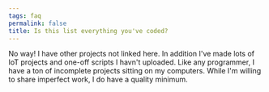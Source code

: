 ```yaml
---
tags: faq
permalink: false
title: Is this list everything you've coded?
---
```


No way! I have other projects not linked here. In addition
I've made lots of IoT projects and one-off scripts I havn't uploaded.
Like any programmer, I have a ton of incomplete projects sitting on my computers.
While I'm willing to share imperfect work, I do have a quality minimum.
